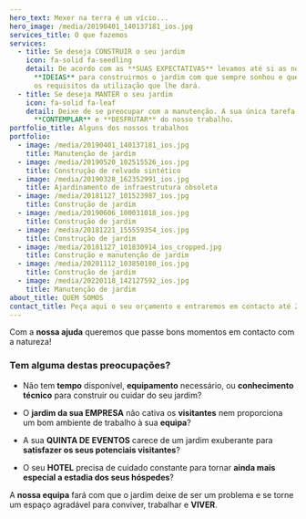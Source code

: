 ```yaml
---
hero_text: Mexer na terra é um vício...
hero_image: /media/20190401_140137181_ios.jpg
services_title: O que fazemos
services:
  - title: Se deseja CONSTRUIR o seu jardim
    icon: fa-solid fa-seedling
    detail: De acordo com as **SUAS EXPECTATIVAS** levamos até si as nossas
      **IDEIAS** para construirmos o jardim com que sempre sonhou e que cumpra
      os requisitos da utilização que lhe dará.
  - title: Se deseja MANTER o seu jardim
    icon: fa-solid fa-leaf
    detail: Deixe de se preocupar com a manutenção. A sua única tarefa será
      **CONTEMPLAR** e **DESFRUTAR** do nosso trabalho.
portfolio_title: Alguns dos nossos trabalhos
portfolio:
  - image: /media/20190401_140137181_ios.jpg
    title: Manutenção de jardim
  - image: /media/20190520_102515526_ios.jpg
    title: Construção de relvado sintético
  - image: /media/20190328_162352991_ios.jpg
    title: Ajardinamento de infraestrutura obsoleta
  - image: /media/20181127_101523987_ios.jpg
    title: Construção de jardim
  - image: /media/20190606_100031018_ios.jpg
    title: Construção de jardim
  - image: /media/20181221_155559354_ios.jpg
    title: Construção de jardim
  - image: /media/20181127_101830914_ios_cropped.jpg
    title: Construção e manutenção de jardim
  - image: /media/20201112_103850180_ios.jpg
    title: Construção de jardim
  - image: /media/20220118_142127592_ios.jpg
    title: Manutenção de jardim
about_title: QUEM SOMOS
contact_title: Peça aqui o seu orçamento e entraremos em contacto até 24h
---
```

Com a **nossa ajuda** queremos que passe bons momentos em contacto com a natureza!

### Tem alguma destas preocupações?

* Não tem **tempo** disponível, **equipamento** necessário, ou **conhecimento técnico** para construir ou cuidar do seu jardim?

* O **jardim da sua EMPRESA** não cativa os **visitantes** nem proporciona um bom ambiente de trabalho à sua **equipa**?

* A sua **QUINTA DE EVENTOS** carece de um jardim exuberante para **satisfazer os seus potenciais visitantes**?

* O seu **HOTEL** precisa de cuidado constante para tornar **ainda mais especial a estadia dos seus hóspedes**?

A **nossa equipa** fará com que o jardim deixe de ser um problema e se torne um espaço agradável para conviver, trabalhar e **VIVER**.
